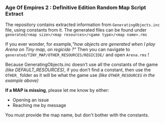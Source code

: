 ### Age Of Empires 2 : Definitive Edition Random Map Script Extract



The repository contains extracted information from `GeneratingObjects.inc` file, using constants from it. The generated
 files can be found under `generated/<map size>/<map resources>/<game type>/<map name>.rms`
 
 If you ever wonder, for example,_"how objects are generated when I play Arena on Tiny map, on regicide ?"_ 
Then you can navigate to `generated/TINY_MAP/OTHER_RESOURCES/REGICIDE/` and open `Arena.rms` !


Because GeneratingObjects.inc doesn't use all the constants of the game _(like DEFAULT_RESOURCES)_, if you don't find a constant, then use the `OTHER_` folder as it will be what the game use _(like `OTHER_RESOURCES` in the example above)_



**If a MAP is missing**, please let me know by either:
* Opening an issue
* Reaching me by message 

You must provide the map name, but don't bother with the constants.
